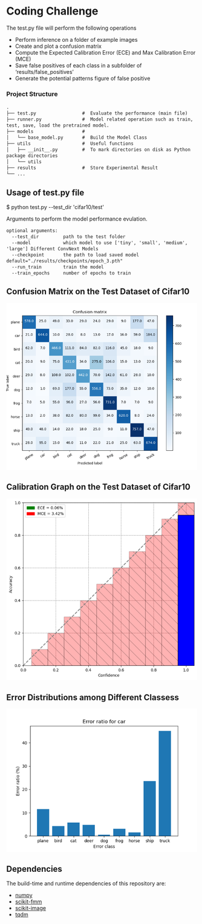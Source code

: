 # Coding Challenge

The test.py file will perform the following operations
* Perform inference on a folder of example images
* Create and plot a confusion matrix
* Compute the Expected Calibration Error (ECE) and Max Calibration Error (MCE)
* Save false positives of each class in a subfolder of ‘results/false_positives’
* Generate the potential patterns figure of false positive
### Project Structure

    .
    ├── test.py                 #  Evaluate the performance (main file)
    ├── runner.py               #  Model related operation such as train, test, save, load the pretrained model.
    ├── models                  # 
    │   └── base_model.py       #  Build the Model Class
    ├── utils                   #  Useful functions
    │   ├── __init__.py         #  To mark directories on disk as Python package directories
    │   └── utils                 
    ├── results                 #  Store Experimental Result
    └── ...

## Usage of test.py file
$ python test.py --test_dir 'cifar10/test'

Arguments to perform the model performance evulation.
```
optional arguments:
  --test_dir         path to the test folder 
  --model            which model to use ['tiny', 'small', 'medium', 'large'] Different ConvNext Models
  --checkpoint       the path to load saved model default="./results/checkpoints/epoch_3.pth"
  --run_train        train the model
  --train_epochs     number of epochs to train
```


## Confusion Matrix on the Test Dataset of Cifar10

![alt text](results/confusion_matrix.png "Confusion Matrix")

## Calibration Graph on the Test Dataset of Cifar10

![alt text](results/calibrated_graph.png "Calibration Graph")

## Error Distributions among Different Classess
![alt text](results/error_ratio_car.png "False Positives of Car Class")

## Dependencies

The build-time and runtime dependencies of this repository are:

* [numpy](http://www.numpy.org/)
* [scikit-fmm](https://github.com/scikit-fmm)
* [scikit-image](https://github.com/scikit-image)
* [tqdm](https://github.com/noamraph/tqdm)
